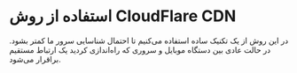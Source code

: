 # استفاده از روش CloudFlare CDN

در این روش از یک تکنیک ساده استفاده می‌کنیم تا احتمال شناسایی سرور ما کمتر بشود. در حالت عادی بین دستگاه موبایل و سروری که راه‌اندازی کردید یک ارتباط مستقیم براقرار می‌شود.

